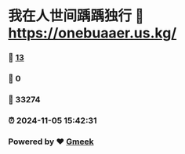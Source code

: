 # 我在人世间踽踽独行 :link: https://onebuaaer.us.kg/ 
### :page_facing_up: [13](https://onebuaaer.us.kg//tag.html) 
### :speech_balloon: 0 
### :hibiscus: 33274 
### :alarm_clock: 2024-11-05 15:42:31 
### Powered by :heart: [Gmeek](https://github.com/Meekdai/Gmeek)
